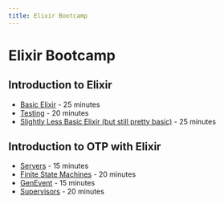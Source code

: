 ```yaml
---
title: Elixir Bootcamp
---
```


# Elixir Bootcamp

## Introduction to Elixir
- [Basic Elixir](http://knewter.github.io/erlang_dc_workshop/deck/introduction_to_elixir/basic_elixir/slides/) - 25 minutes
- [Testing](http://knewter.github.io/erlang_dc_workshop/deck/introduction_to_elixir/testing/slides/) - 20 minutes
- [Slightly Less Basic Elixir (but still pretty basic)](http://knewter.github.io/erlang_dc_workshop/deck/introduction_to_elixir/slightly_less_basic/slides/) - 25 minutes

## Introduction to OTP with Elixir
- [Servers](http://knewter.github.io/erlang_dc_workshop/deck/otp_with_elixir/servers/slides/) - 15 minutes
- [Finite State Machines](http://knewter.github.io/erlang_dc_workshop/deck/otp_with_elixir/finite_state_machines/slides/) - 20 minutes
- [GenEvent](http://knewter.github.io/erlang_dc_workshop/deck/otp_with_elixir/gen_event/slides/) - 15 minutes
- [Supervisors](http://knewter.github.io/erlang_dc_workshop/deck/otp_with_elixir/supervisors/slides/) - 20 minutes
